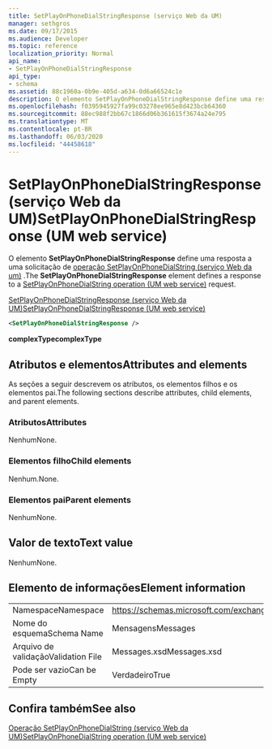 ```yaml
---
title: SetPlayOnPhoneDialStringResponse (serviço Web da UM)
manager: sethgros
ms.date: 09/17/2015
ms.audience: Developer
ms.topic: reference
localization_priority: Normal
api_name:
- SetPlayOnPhoneDialStringResponse
api_type:
- schema
ms.assetid: 88c1960a-0b9e-405d-a634-0d6a66524c1e
description: O elemento SetPlayOnPhoneDialStringResponse define uma resposta a uma solicitação de operação SetPlayOnPhoneDialString (serviço Web da UM).
ms.openlocfilehash: f0395945927fa99c03278ee965e8d423bcb64360
ms.sourcegitcommit: 88ec988f2bb67c1866d06b361615f3674a24e795
ms.translationtype: MT
ms.contentlocale: pt-BR
ms.lasthandoff: 06/03/2020
ms.locfileid: "44458618"
---
```

# <a name="setplayonphonedialstringresponse-um-web-service"></a><span data-ttu-id="3b845-103">SetPlayOnPhoneDialStringResponse (serviço Web da UM)</span><span class="sxs-lookup"><span data-stu-id="3b845-103">SetPlayOnPhoneDialStringResponse (UM web service)</span></span>

<span data-ttu-id="3b845-104">O elemento **SetPlayOnPhoneDialStringResponse** define uma resposta a uma solicitação de [operação SetPlayOnPhoneDialString (serviço Web da um)](setplayonphonedialstring-operation-um-web-service.md) .</span><span class="sxs-lookup"><span data-stu-id="3b845-104">The **SetPlayOnPhoneDialStringResponse** element defines a response to a [SetPlayOnPhoneDialString operation (UM web service)](setplayonphonedialstring-operation-um-web-service.md) request.</span></span> 
  
[<span data-ttu-id="3b845-105">SetPlayOnPhoneDialStringResponse (serviço Web da UM)</span><span class="sxs-lookup"><span data-stu-id="3b845-105">SetPlayOnPhoneDialStringResponse (UM web service)</span></span>](setplayonphonedialstringresponse-um-web-service.md)
  
```xml
<SetPlayOnPhoneDialStringResponse />
```

 <span data-ttu-id="3b845-106">**complexType**</span><span class="sxs-lookup"><span data-stu-id="3b845-106">**complexType**</span></span>
## <a name="attributes-and-elements"></a><span data-ttu-id="3b845-107">Atributos e elementos</span><span class="sxs-lookup"><span data-stu-id="3b845-107">Attributes and elements</span></span>

<span data-ttu-id="3b845-108">As seções a seguir descrevem os atributos, os elementos filhos e os elementos pai.</span><span class="sxs-lookup"><span data-stu-id="3b845-108">The following sections describe attributes, child elements, and parent elements.</span></span>
  
### <a name="attributes"></a><span data-ttu-id="3b845-109">Atributos</span><span class="sxs-lookup"><span data-stu-id="3b845-109">Attributes</span></span>

<span data-ttu-id="3b845-110">Nenhum</span><span class="sxs-lookup"><span data-stu-id="3b845-110">None.</span></span>
  
### <a name="child-elements"></a><span data-ttu-id="3b845-111">Elementos filho</span><span class="sxs-lookup"><span data-stu-id="3b845-111">Child elements</span></span>

<span data-ttu-id="3b845-112">Nenhum.</span><span class="sxs-lookup"><span data-stu-id="3b845-112">None.</span></span>
  
### <a name="parent-elements"></a><span data-ttu-id="3b845-113">Elementos pai</span><span class="sxs-lookup"><span data-stu-id="3b845-113">Parent elements</span></span>

<span data-ttu-id="3b845-114">Nenhum</span><span class="sxs-lookup"><span data-stu-id="3b845-114">None.</span></span>
  
## <a name="text-value"></a><span data-ttu-id="3b845-115">Valor de texto</span><span class="sxs-lookup"><span data-stu-id="3b845-115">Text value</span></span>

<span data-ttu-id="3b845-116">Nenhum</span><span class="sxs-lookup"><span data-stu-id="3b845-116">None.</span></span>
  
## <a name="element-information"></a><span data-ttu-id="3b845-117">Elemento de informações</span><span class="sxs-lookup"><span data-stu-id="3b845-117">Element information</span></span>

|||
|:-----|:-----|
|<span data-ttu-id="3b845-118">Namespace</span><span class="sxs-lookup"><span data-stu-id="3b845-118">Namespace</span></span>  <br/> |https://schemas.microsoft.com/exchange/services/2006/messages  <br/> |
|<span data-ttu-id="3b845-119">Nome do esquema</span><span class="sxs-lookup"><span data-stu-id="3b845-119">Schema Name</span></span>  <br/> |<span data-ttu-id="3b845-120">Mensagens</span><span class="sxs-lookup"><span data-stu-id="3b845-120">Messages</span></span>  <br/> |
|<span data-ttu-id="3b845-121">Arquivo de validação</span><span class="sxs-lookup"><span data-stu-id="3b845-121">Validation File</span></span>  <br/> |<span data-ttu-id="3b845-122">Messages.xsd</span><span class="sxs-lookup"><span data-stu-id="3b845-122">Messages.xsd</span></span>  <br/> |
|<span data-ttu-id="3b845-123">Pode ser vazio</span><span class="sxs-lookup"><span data-stu-id="3b845-123">Can be Empty</span></span>  <br/> |<span data-ttu-id="3b845-124">Verdadeiro</span><span class="sxs-lookup"><span data-stu-id="3b845-124">True</span></span>  <br/> |
   
## <a name="see-also"></a><span data-ttu-id="3b845-125">Confira também</span><span class="sxs-lookup"><span data-stu-id="3b845-125">See also</span></span>



[<span data-ttu-id="3b845-126">Operação SetPlayOnPhoneDialString (serviço Web da UM)</span><span class="sxs-lookup"><span data-stu-id="3b845-126">SetPlayOnPhoneDialString operation (UM web service)</span></span>](setplayonphonedialstring-operation-um-web-service.md)

